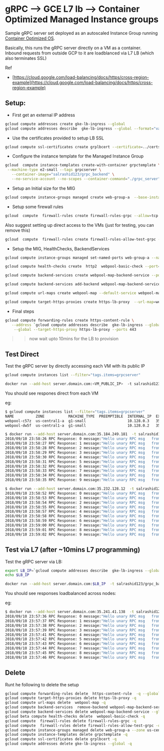
# gRPC --> GCE L7 lb --> Container Optimized Managed Instance groups


Sample gRPC server set deployed as an autoscaled Instance Group running [Container Optimized OS](https://cloud.google.com/container-optimized-os/docs/how-to/run-container-instance).

Basically, this runs the gRPC server directly on a VM as a container.  Inbound requests from outside GCP to it are loadblanced via L7 LB (which also terminates SSL)

Ref

- [https://cloud.google.com/load-balancing/docs/https/cross-region-example](https://cloud.google.com/load-balancing/docs/https/cross-region-example)


## Setup:

- First get an external IP address

```bash
gcloud compute addresses create gke-lb-ingress --global
gcloud compute addresses describe  gke-lb-ingress --global --format="value(address)"
```

- Use the certificates provided to setup LB SSL

```bash
gcloud compute ssl-certificates create grplbcert --certificate=../certs/server_crt.pem --private-key=../certs/server_key.pem
```

- Configure the instance template for the Managed Instance Group

```bash
gcloud  compute instance-templates create-with-container grpctemplate \
 --machine-type e2-small --tags grpcserver \
   --container-image="salrashid123/grpc_backend" \
   --no-service-account --no-scopes --container-command="./grpc_server" --container-arg="--grpcport=0.0.0.0:50051"
```

- Setup an Initial size for the MIG

```bash
gcloud compute instance-groups managed create web-group-a  --base-instance-name webpool  --zone us-central1-a   --size 2   --template grpctemplate
```

- Setup some firewall rules

```bash
gcloud  compute  firewall-rules create firewall-rules-grpc --allow=tcp:50051 --source-ranges=130.211.0.0/22,35.191.0.0/16  --target-tags=grpcserver
```

Also suggest setting up direct access to the VMs (just for testing, you can remove this)

```bash
gcloud  compute  firewall-rules create firewall-rules-allow-test-grpc --allow=tcp:50051 --source-ranges=0.0.0.0/0  --target-tags=grpcserver
```


- Setup the MIG, HealthChecks, BackendServices

```bash
gcloud compute instance-groups managed set-named-ports web-group-a --named-ports=grpc-port:50051 --zone us-central1-a

gcloud compute health-checks create  http2  webpool-basic-check --port=50051 --request-path="/"

gcloud compute backend-services create webpool-map-backend-service --port-name=grpc-port  --protocol=http2 --health-checks=webpool-basic-check --global

gcloud compute backend-services add-backend webpool-map-backend-service  --instance-group web-group-a --instance-group-zone us-central1-a --global

gcloud compute url-maps create webpool-map --default-service webpool-map-backend-service

gcloud compute target-https-proxies create https-lb-proxy  --url-map=webpool-map  --ssl-certificates=grplbcert --global
```

- Final steps

```bash
gcloud compute forwarding-rules create https-content-rule \
   --address `gcloud compute addresses describe  gke-lb-ingress --global --format="value(address)"` \
    --global --target-https-proxy https-lb-proxy --ports 443
```

>> now wait upto 10mins for the LB to provision



## Test Direct

Test the gRPC server by directly accessing each VM with its public IP

```bash
gcloud compute instances list --filter="tags.items=grpcserver"

docker run --add-host server.domain.com:<VM_PUBLIC_IP>  -t salrashid123/grpc_backend /grpc_client --host server.domain.com:50051
```


You should see respones direct from each VM

eg:

```bash
$ gcloud compute instances list --filter="tags.items=grpcserver"
NAME          ZONE           MACHINE_TYPE  PREEMPTIBLE  INTERNAL_IP  EXTERNAL_IP     STATUS
webpool-c57z  us-central1-a  g1-small                   10.128.0.3   35.184.249.181  RUNNING
webpool-dw5f  us-central1-a  g1-small                   10.128.0.2   35.232.128.12   RUNNING

$ docker run --add-host server.domain.com:35.184.249.181  -t salrashid123/grpc_backend /grpc_client --host server.domain.com:50051
2018/09/10 23:58:26 RPC Response: 0 message:"Hello unary RPC msg   from hostname webpool-c57z" 
2018/09/10 23:58:27 RPC Response: 1 message:"Hello unary RPC msg   from hostname webpool-c57z" 
2018/09/10 23:58:28 RPC Response: 2 message:"Hello unary RPC msg   from hostname webpool-c57z" 
2018/09/10 23:58:29 RPC Response: 3 message:"Hello unary RPC msg   from hostname webpool-c57z" 
2018/09/10 23:58:30 RPC Response: 4 message:"Hello unary RPC msg   from hostname webpool-c57z" 
2018/09/10 23:58:31 RPC Response: 5 message:"Hello unary RPC msg   from hostname webpool-c57z" 
2018/09/10 23:58:32 RPC Response: 6 message:"Hello unary RPC msg   from hostname webpool-c57z" 
2018/09/10 23:58:33 RPC Response: 7 message:"Hello unary RPC msg   from hostname webpool-c57z" 
2018/09/10 23:58:34 RPC Response: 8 message:"Hello unary RPC msg   from hostname webpool-c57z" 
2018/09/10 23:58:35 RPC Response: 9 message:"Hello unary RPC msg   from hostname webpool-c57z" 

$ docker run --add-host server.domain.com:35.232.128.12  -t salrashid123/grpc_backend /grpc_client --host server.domain.com:50051
2018/09/10 23:58:52 RPC Response: 0 message:"Hello unary RPC msg   from hostname webpool-dw5f" 
2018/09/10 23:58:53 RPC Response: 1 message:"Hello unary RPC msg   from hostname webpool-dw5f" 
2018/09/10 23:58:54 RPC Response: 2 message:"Hello unary RPC msg   from hostname webpool-dw5f" 
2018/09/10 23:58:55 RPC Response: 3 message:"Hello unary RPC msg   from hostname webpool-dw5f" 
2018/09/10 23:58:57 RPC Response: 4 message:"Hello unary RPC msg   from hostname webpool-dw5f" 
2018/09/10 23:58:58 RPC Response: 5 message:"Hello unary RPC msg   from hostname webpool-dw5f" 
2018/09/10 23:58:59 RPC Response: 6 message:"Hello unary RPC msg   from hostname webpool-dw5f" 
2018/09/10 23:59:00 RPC Response: 7 message:"Hello unary RPC msg   from hostname webpool-dw5f" 
2018/09/10 23:59:01 RPC Response: 8 message:"Hello unary RPC msg   from hostname webpool-dw5f" 
2018/09/10 23:59:02 RPC Response: 9 message:"Hello unary RPC msg   from hostname webpool-dw5f" 
```


## Test via L7 (after ~10mins L7 programming)

Test the gRPC server via LB:

```bash
export LB_IP=`gcloud compute addresses describe  gke-lb-ingress --global --format="value(address)"`
echo $LB_IP

docker run --add-host server.domain.com:$LB_IP  -t salrashid123/grpc_backend /grpc_client --host server.domain.com:443
```


You should see responses loadbalanced across nodes:

eg:

```bash
$ docker run --add-host server.domain.com:35.241.41.138  -t salrashid123/grpc_backend /grpc_client --host server.domain.com:443
2018/09/10 23:57:36 RPC Response: 0 message:"Hello unary RPC msg   from hostname webpool-c57z" 
2018/09/10 23:57:37 RPC Response: 1 message:"Hello unary RPC msg   from hostname webpool-dw5f" 
2018/09/10 23:57:38 RPC Response: 2 message:"Hello unary RPC msg   from hostname webpool-c57z" 
2018/09/10 23:57:39 RPC Response: 3 message:"Hello unary RPC msg   from hostname webpool-dw5f" 
2018/09/10 23:57:41 RPC Response: 4 message:"Hello unary RPC msg   from hostname webpool-dw5f" 
2018/09/10 23:57:42 RPC Response: 5 message:"Hello unary RPC msg   from hostname webpool-c57z" 
2018/09/10 23:57:43 RPC Response: 6 message:"Hello unary RPC msg   from hostname webpool-c57z" 
2018/09/10 23:57:44 RPC Response: 7 message:"Hello unary RPC msg   from hostname webpool-c57z" 
2018/09/10 23:57:45 RPC Response: 8 message:"Hello unary RPC msg   from hostname webpool-dw5f" 
2018/09/10 23:57:46 RPC Response: 9 message:"Hello unary RPC msg   from hostname webpool-c57z" 
```

## Delete

Runt he following to delete the setup

```bash
gcloud compute forwarding-rules delete  https-content-rule  -q --global
gcloud compute target-https-proxies delete https-lb-proxy -q
gcloud compute url-maps delete  webpool-map -q
gcloud compute backend-services  remove-backend webpool-map-backend-service --instance-group=web-group-a --global --instance-group-zone us-central1-a -q
gcloud compute backend-services delete webpool-map-backend-service --global -q
gcloud beta compute health-checks delete  webpool-basic-check -q
gcloud compute  firewall-rules delete firewall-rules-grpc -q
gcloud compute  firewall-rules delete firewall-rules-allow-test-grpc -q
gcloud compute instance-groups managed delete web-group-a --zone us-central1-a -q
gcloud compute instance-templates delete grpctemplate -q
gcloud compute ssl-certificates delete grplbcert -q
gcloud compute addresses delete gke-lb-ingress --global -q 
```



